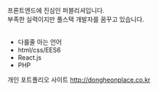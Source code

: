 프론트엔드에 진심인 퍼블리셔입니다. <br/>
부족한 실력이지만 풀스택 개발자를 꿈꾸고 있습니다. <br/>
<br/>
<ul>
  <li>다룰줄 아는 언어</li>
  <li>html/css/EES6</li>
  <li>React.js</li>
  <li>PHP</li>
</ul>

개인 포트폴리오 사이트
http://dongheonplace.co.kr

<!--
**LDH9276/LDH9276** is a ✨ _special_ ✨ repository because its `README.md` (this file) appears on your GitHub profile.

Here are some ideas to get you started:

- 🔭 I’m currently working on ...
- 🌱 I’m currently learning ...
- 👯 I’m looking to collaborate on ...
- 🤔 I’m looking for help with ...
- 💬 Ask me about ...
- 📫 How to reach me: ...
- 😄 Pronouns: ...
- ⚡ Fun fact: ...
-->
